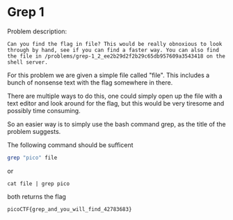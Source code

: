 # Grep 1

Problem description:
```
Can you find the flag in file? This would be really obnoxious to look through by hand, see if you can find a faster way. You can also find the file in /problems/grep-1_2_ee2b29d2f2b29c65db957609a3543418 on the shell server.
```

For this problem we are given a simple file called "file". This includes a bunch of nonsense text with the flag somewhere in there.

There are multiple ways to do this, one could simply open up the file with a text editor and look around for the flag, but this would be very tiresome and possibly time consuming.

So an easier way is to simply use the bash command grep, as the title of the problem suggests.

The following command should be sufficent
```bash
grep "pico" file
```
or
```
cat file | grep pico
```

both returns the flag
```
picoCTF{grep_and_you_will_find_42783683}
```


